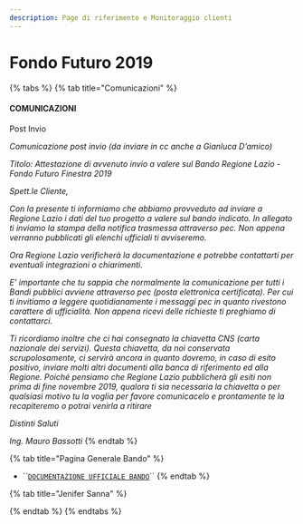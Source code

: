 ```yaml
---
description: Page di riferimento e Monitoraggio clienti
---
```


# Fondo Futuro 2019

{% tabs %}
{% tab title="Comunicazioni" %}
#### **COMUNICAZIONI** <a id="COMUNICAZIONI"></a>

Post Invio

_Comunicazione post invio \(da inviare in cc anche a Gianluca D’amico\)_

_Titolo: Attestazione di avvenuto invio a valere sul Bando Regione Lazio - Fondo Futuro Finestra 2019_

_Spett.le Cliente,_

_Con la presente ti informiamo che abbiamo provveduto ad inviare a Regione Lazio i dati del tuo progetto a valere sul bando indicato. In allegato ti inviamo la stampa della notifica trasmessa attraverso pec. Non appena verranno pubblicati gli elenchi ufficiali ti avviseremo._

_Ora Regione Lazio verificherà la documentazione e potrebbe contattarti per eventuali integrazioni o chiarimenti._

_E’ importante che tu sappia che normalmente la comunicazione per tutti i Bandi pubblici avviene attraverso pec \(posta elettronica certificata\). Per cui ti invitiamo a leggere quotidianamente i messaggi pec in quanto rivestono carattere di ufficialità. Non appena ricevi delle richieste ti preghiamo di contattarci._

_Ti ricordiamo inoltre che ci hai consegnato la chiavetta CNS \(carta nazionale dei servizi\). Questa chiavetta, da noi conservata scrupolosamente, ci servirà ancora in quanto dovremo, in caso di esito positivo, inviare molti altri documenti alla banca di riferimento ed alla Regione. Poiché pensiamo che Regione Lazio pubblicherà gli esiti non prima di fine novembre 2019, qualora ti sia necessaria la chiavetta o per qualsiasi motivo tu la voglia per favore comunicacelo e prontamente te la recapiteremo o potrai venirla a ritirare_

_Distinti Saluti_

_Ing. Mauro Bassotti_
{% endtab %}

{% tab title="Pagina Generale Bando" %}
* \`\`[`DOCUMENTAZIONE UFFICIALE BANDO`](http://www.regione.lazio.it/binary/rl_main/tbl_documenti/FOR_DD_G10054_24_07_2019_Allegato_1.pdf)\`\`
{% endtab %}

{% tab title="Jenifer Sanna" %}

{% endtab %}
{% endtabs %}

